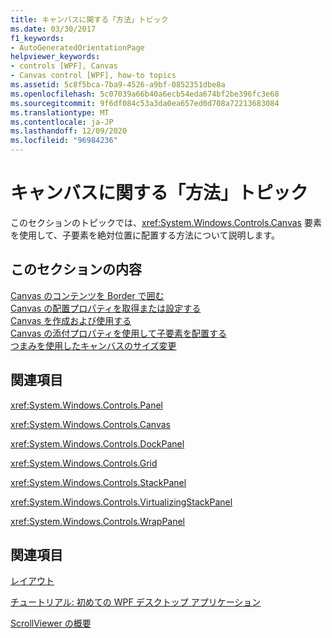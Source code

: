 ```yaml
---
title: キャンバスに関する「方法」トピック
ms.date: 03/30/2017
f1_keywords:
- AutoGeneratedOrientationPage
helpviewer_keywords:
- controls [WPF], Canvas
- Canvas control [WPF], how-to topics
ms.assetid: 5c8f5bca-7ba9-4526-a9bf-0852351dbe8a
ms.openlocfilehash: 5c07039a66b40a6ecb54eda674bf2be396fc3e68
ms.sourcegitcommit: 9f6df084c53a3da0ea657ed0d708a72213683084
ms.translationtype: MT
ms.contentlocale: ja-JP
ms.lasthandoff: 12/09/2020
ms.locfileid: "96984236"
---
```

# <a name="canvas-how-to-topics"></a>キャンバスに関する「方法」トピック
このセクションのトピックでは、<xref:System.Windows.Controls.Canvas> 要素を使用して、子要素を絶対位置に配置する方法について説明します。  
  
## <a name="in-this-section"></a>このセクションの内容  
 [Canvas のコンテンツを Border で囲む](how-to-wrap-a-border-around-the-content-of-a-canvas.md)  
 [Canvas の配置プロパティを取得または設定する](how-to-get-or-set-canvas-positioning-properties.md)  
 [Canvas を作成および使用する](how-to-create-and-use-a-canvas.md)  
 [Canvas の添付プロパティを使用して子要素を配置する](how-to-use-the-attached-properties-of-canvas-to-position-child-elements.md)  
 [つまみを使用したキャンバスのサイズ変更](how-to-resize-a-canvas-by-using-a-thumb.md)  
  
## <a name="reference"></a>関連項目  
 <xref:System.Windows.Controls.Panel>  
  
 <xref:System.Windows.Controls.Canvas>  
  
 <xref:System.Windows.Controls.DockPanel>  
  
 <xref:System.Windows.Controls.Grid>  
  
 <xref:System.Windows.Controls.StackPanel>  
  
 <xref:System.Windows.Controls.VirtualizingStackPanel>  
  
 <xref:System.Windows.Controls.WrapPanel>  
  
## <a name="related-sections"></a>関連項目  
 [レイアウト](../advanced/layout.md)  
  
 [チュートリアル: 初めての WPF デスクトップ アプリケーション](../getting-started/walkthrough-my-first-wpf-desktop-application.md)  
  
 [ScrollViewer の概要](scrollviewer-overview.md)
